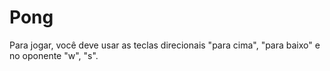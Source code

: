 # Pong
Para jogar, você deve usar as teclas direcionais "para cima", "para baixo" e no oponente "w", "s".
